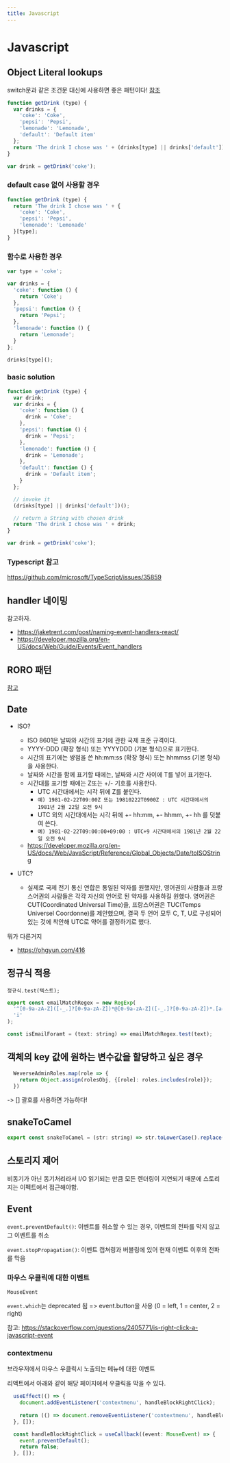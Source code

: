 ```yaml
---
title: Javascript
---
```


# Javascript

## Object Literal lookups

switch문과 같은 조건문 대신에 사용하면 좋은 패턴이다!
[참조](https://ultimatecourses.com/blog/deprecating-the-switch-statement-for-object-literals)

``` javascript
function getDrink (type) {
  var drinks = {
    'coke': 'Coke',
    'pepsi': 'Pepsi',
    'lemonade': 'Lemonade',
    'default': 'Default item'
  };
  return 'The drink I chose was ' + (drinks[type] || drinks['default']);
}

var drink = getDrink('coke');
```

### default case 없이 사용할 경우

``` javascript
function getDrink (type) {
  return 'The drink I chose was ' + {
    'coke': 'Coke',
    'pepsi': 'Pepsi',
    'lemonade': 'Lemonade'
  }[type];
}
```

### 함수로 사용한 경우

```javascript
var type = 'coke';

var drinks = {
  'coke': function () {
    return 'Coke';
  },
  'pepsi': function () {
    return 'Pepsi';
  },
  'lemonade': function () {
    return 'Lemonade';
  }
};

drinks[type]();
```

### basic solution

```javascript
function getDrink (type) {
  var drink;
  var drinks = {
    'coke': function () {
      drink = 'Coke';
    },
    'pepsi': function () {
      drink = 'Pepsi';
    },
    'lemonade': function () {
      drink = 'Lemonade';
    },
    'default': function () {
      drink = 'Default item';
    }
  };

  // invoke it
  (drinks[type] || drinks['default'])();

  // return a String with chosen drink
  return 'The drink I chose was ' + drink;
}

var drink = getDrink('coke');
```

### Typescript 참고

https://github.com/microsoft/TypeScript/issues/35859

## handler 네이밍

참고하자.
- https://jaketrent.com/post/naming-event-handlers-react/
- https://developer.mozilla.org/en-US/docs/Web/Guide/Events/Event_handlers

## RORO 패턴

[참고](https://www.freecodecamp.org/news/elegant-patterns-in-modern-javascript-roro-be01e7669cbd/)

## Date

- ISO?
  - ISO 8601은 날짜와 시간의 표기에 관한 국제 표준 규격이다.
  - YYYY-DDD (확장 형식) 또는 YYYYDDD (기본 형식)으로 표기한다.
  - 시간의 표기에는 쌍점을 쓴 hh:mm:ss (확장 형식) 또는 hhmmss (기본 형식)을 사용한다.
  - 날짜와 시간을 함께 표기할 때에는, 날짜와 시간 사이에 T를 넣어 표기한다.
  - 시간대를 표기할 때에는 Z또는 +/- 기호를 사용한다.
    - UTC 시간대에서는 시각 뒤에 Z를 붙인다.
    - `예) 1981-02-22T09:00Z 또는 19810222T0900Z : UTC 시간대에서의 1981년 2월 22일 오전 9시`
    - UTC 외의 시간대에서는 시각 뒤에 +- hh:mm, +- hhmm, +- hh 를 덧붙여 쓴다.
    - `예) 1981-02-22T09:00:00+09:00 : UTC+9 시간대에서의 1981년 2월 22일 오전 9시`
  - https://developer.mozilla.org/en-US/docs/Web/JavaScript/Reference/Global_Objects/Date/toISOString

- UTC?
  - 실제로 국제 전기 통신 연합은 통일된 약자를 원했지만,
영어권의 사람들과 프랑스어권의 사람들은 각각 자신의 언어로 된 약자를 사용하길 원했다.
영어권은 CUT(Coordinated Universal Time)을, 프랑스어권은 TUC(Temps Universel Coordonne)를 제안했으며,
결국 두 언어 모두 C, T, U로 구성되어 있는 것에 착안해 UTC로 약어를 결정하기로 했다.

뭐가 다른거지
- https://ohgyun.com/416

## 정규식 적용

`정규식.test(텍스트);`

```javascript
export const emailMatchRegex = new RegExp(
  '^[0-9a-zA-Z]([-_.]?[0-9a-zA-Z])*@[0-9a-zA-Z]([-_.]?[0-9a-zA-Z])*.[a-zA-Z]{2,3}$',
  'i'
);

const isEmailForamt = (text: string) => emailMatchRegex.test(text);
```

## 객체의 key 값에 원하는 변수값을 할당하고 싶은 경우

```javascript
  WeverseAdminRoles.map(role => {
    return Object.assign(rolesObj, {[role]: roles.includes(role)});
  })
```

-> [] 괄호를 사용하면 가능하다!

## snakeToCamel

``` javascript
export const snakeToCamel = (str: string) => str.toLowerCase().replace(/[-_]([a-z])/g, (_, group) => group.toUpperCase());
```

## 스토리지 제어

비동기가 아닌 동기처리라서 I/O 읽기되는 만큼 모든 렌더링이 지연되기 때문에 스토리지는 이펙트에서 접근해야함.

## Event

`event.preventDefault()`: 이벤트를 취소할 수 있는 경우, 이벤트의 전파를 막지 않고 그 이벤트를 취소

`event.stopPropagation()`: 이벤트 캡쳐링과 버블링에 있어 현재 이벤트 이후의 전파를 막음

### 마우스 우클릭에 대한 이벤트

`MouseEvent`

`event.which`는 deprecated 됨 => event.button을 사용 (0 = left, 1 = center, 2 = right)

참고: https://stackoverflow.com/questions/2405771/is-right-click-a-javascript-event

### contextmenu

브라우저에서 마우스 우클릭시 노출되는 메뉴에 대한 이벤트

리액트에서 아래와 같이 해당 페이지에서 우클릭을 막을 수 있다.

``` typescript
  useEffect(() => {
    document.addEventListener('contextmenu', handleBlockRightClick);
    
    return (() => document.removeEventListener('contextmenu', handleBlockRightClick));
  }, []);

  const handleBlockRightClick = useCallback((event: MouseEvent) => {
    event.preventDefault();
    return false;
  }, []);
```
